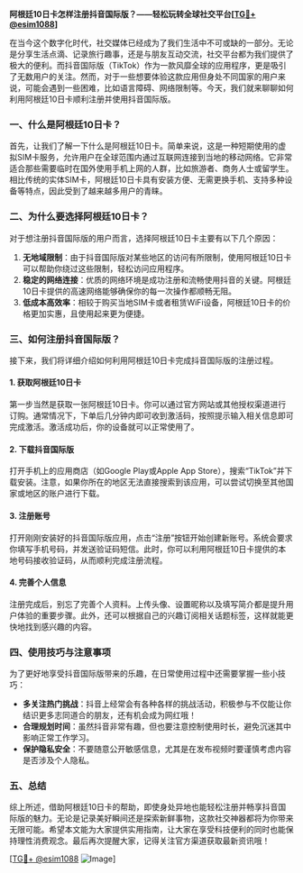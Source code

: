 **阿根廷10日卡怎样注册抖音国际版？——轻松玩转全球社交平台[[TG💪+ @esim1088](https://t.me/s/esim1088)]**

在当今这个数字化时代，社交媒体已经成为了我们生活中不可或缺的一部分。无论是分享生活点滴、记录旅行趣事，还是与朋友互动交流，社交平台都为我们提供了极大的便利。而抖音国际版（TikTok）作为一款风靡全球的应用程序，更是吸引了无数用户的关注。然而，对于一些想要体验这款应用但身处不同国家的用户来说，可能会遇到一些困难，比如语言障碍、网络限制等。今天，我们就来聊聊如何利用阿根廷10日卡顺利注册并使用抖音国际版。

### 一、什么是阿根廷10日卡？

首先，让我们了解一下什么是阿根廷10日卡。简单来说，这是一种短期使用的虚拟SIM卡服务，允许用户在全球范围内通过互联网连接到当地的移动网络。它非常适合那些需要临时在国外使用手机上网的人群，比如旅游者、商务人士或留学生。相比传统的实体SIM卡，阿根廷10日卡具有安装方便、无需更换手机、支持多种设备等特点，因此受到了越来越多用户的青睐。

### 二、为什么要选择阿根廷10日卡？

对于想注册抖音国际版的用户而言，选择阿根廷10日卡主要有以下几个原因：

1. **无地域限制**：由于抖音国际版对某些地区的访问有所限制，使用阿根廷10日卡可以帮助你绕过这些限制，轻松访问应用程序。
2. **稳定的网络连接**：优质的网络环境是成功注册和流畅使用抖音的关键。阿根廷10日卡提供的高速网络能够确保你的每一次操作都顺畅无阻。
3. **低成本高效率**：相较于购买当地SIM卡或者租赁WiFi设备，阿根廷10日卡的价格更加实惠，且使用起来更为便捷。

### 三、如何注册抖音国际版？

接下来，我们将详细介绍如何利用阿根廷10日卡完成抖音国际版的注册过程。

#### 1. 获取阿根廷10日卡

第一步当然是获取一张阿根廷10日卡。你可以通过官方网站或其他授权渠道进行订购。通常情况下，下单后几分钟内即可收到激活码，按照提示输入相关信息即可完成激活。激活成功后，你的设备就可以正常使用了。

#### 2. 下载抖音国际版

打开手机上的应用商店（如Google Play或Apple App Store），搜索“TikTok”并下载安装。注意，如果你所在的地区无法直接搜索到该应用，可以尝试切换至其他国家或地区的账户进行下载。

#### 3. 注册账号

打开刚刚安装好的抖音国际版应用，点击“注册”按钮开始创建新账号。系统会要求你填写手机号码，并发送验证码短信。此时，你可以利用阿根廷10日卡提供的本地号码接收验证码，从而顺利完成注册流程。

#### 4. 完善个人信息

注册完成后，别忘了完善个人资料。上传头像、设置昵称以及填写简介都是提升用户体验的重要步骤。此外，还可以根据自己的兴趣订阅相关话题标签，这样就能更快地找到感兴趣的内容。

### 四、使用技巧与注意事项

为了更好地享受抖音国际版带来的乐趣，在日常使用过程中还需要掌握一些小技巧：

- **多关注热门挑战**：抖音上经常会有各种各样的挑战活动，积极参与不仅能让你结识更多志同道合的朋友，还有机会成为网红哦！
- **合理规划时间**：虽然抖音非常有趣，但也要注意控制使用时长，避免沉迷其中影响正常工作学习。
- **保护隐私安全**：不要随意公开敏感信息，尤其是在发布视频时要谨慎考虑内容是否涉及个人隐私。

### 五、总结

综上所述，借助阿根廷10日卡的帮助，即使身处异地也能轻松注册并畅享抖音国际版的魅力。无论是记录美好瞬间还是探索新鲜事物，这款社交神器都将为你带来无限可能。希望本文能为大家提供实用指南，让大家在享受科技便利的同时也能保持理性消费观念。最后再次提醒大家，记得关注官方渠道获取最新资讯哦！

[[TG💪+ @esim1088](https://t.me/s/esim1088) ![Image](https://i.postimg.cc/4NQfJmqS/Snipaste-2025-05-13-00-14-12.png)]